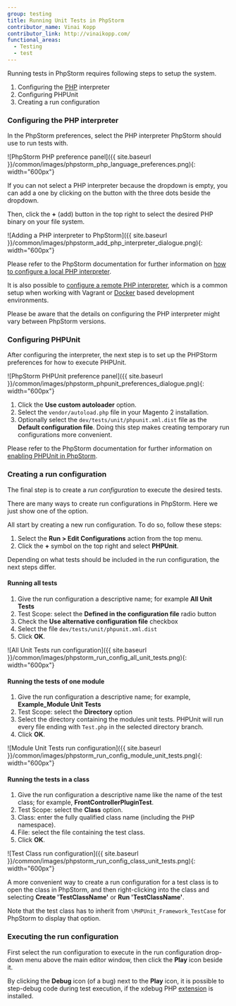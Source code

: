 ```yaml
---
group: testing
title: Running Unit Tests in PhpStorm
contributor_name: Vinai Kopp
contributor_link: http://vinaikopp.com/
functional_areas:
  - Testing
  - test
---
```


Running tests in PhpStorm requires following steps to setup the system.

1. Configuring the [PHP](https://glossary.magento.com/php) interpreter
2. Configuring PHPUnit
3. Creating a run configuration

### Configuring the PHP interpreter

In the PhpStorm preferences, select the PHP interpreter PhpStorm should use to run tests with.  

![PhpStorm PHP preference panel]({{ site.baseurl }}/common/images/phpstorm_php_language_preferences.png){: width="600px"}


If you can not select a PHP interpreter because the dropdown is empty, you can add a one by clicking on the button with the three dots beside the dropdown.  

Then, click the **+** (add) button in the top right to select the desired PHP binary on your file system.

![Adding a PHP interpreter to PhpStorm]({{ site.baseurl }}/common/images/phpstorm_add_php_interpreter_dialogue.png){: width="600px"}


Please refer to the PhpStorm documentation for further information on [how to configure a local PHP interpreter](https://www.jetbrains.com/help/phpstorm/2016.1/configuring-local-php-interpreters.html?origin=old_help).

It is also possible to [configure a remote PHP interpreter](https://www.jetbrains.com/help/phpstorm/2016.1/configuring-remote-php-interpreters.html?origin=old_help), which is a common setup when working with Vagrant or [Docker](https://glossary.magento.com/docker) based development environments.

Please be aware that the details on configuring the PHP interpreter might vary between PhpStorm versions.

### Configuring PHPUnit

After configuring the interpreter, the next step is to set up the PHPStorm preferences for how to execute PHPUnit.

![PhpStorm PHPUnit preference panel]({{ site.baseurl }}/common/images/phpstorm_phpunit_preferences_dialogue.png){: width="600px"}


1.	Click the **Use custom autoloader** option.
2.	Select the `vendor/autoload.php` file in your Magento 2 installation.
3.	Optionally select the `dev/tests/unit/phpunit.xml.dist` file as the **Default configuration file**. Doing this step makes creating temporary run configurations more convenient.

Please refer to the PhpStorm documentation for further information on [enabling PHPUnit in PhpStorm](https://www.jetbrains.com/help/phpstorm/2016.1/enabling-phpunit-support.html#useAutoload).

### Creating a run configuration

The final step is to create a *run configuration* to execute the desired tests. 

There are many ways to create run configurations in PhpStorm. Here we just show one of the option.

All start by creating a new run configuration. To do so, follow these steps:

1.	Select the **Run > Edit Configurations** action from the top menu.
2.	Click the **+** symbol on the top right and select **PHPUnit**.

Depending on what tests should be included in the run configuration, the next steps differ.  

#### Running all tests

1.	Give the run configuration a descriptive name; for example **All Unit Tests**
2.	Test Scope: select the **Defined in the configuration file** radio button
3.	Check the **Use alternative configuration file** checkbox
4.	Select the file `dev/tests/unit/phpunit.xml.dist`
5.	Click **OK**.

![All Unit Tests run configuration]({{ site.baseurl }}/common/images/phpstorm_run_config_all_unit_tests.png){: width="600px"}


#### Running the tests of one module

1.	Give the run configuration a descriptive name; for example, **Example_Module Unit Tests**
2.	Test Scope: select the **Directory** option
3.	Select the directory containing the modules unit tests. PHPUnit will run every file ending with `Test.php` in the selected directory branch.
3.	Click **OK**.

![Module Unit Tests run configuration]({{ site.baseurl }}/common/images/phpstorm_run_config_module_unit_tests.png){: width="600px"}


#### Running the tests in a class

1.	Give the run configuration a descriptive name like the name of the test class; for example, **FrontControllerPluginTest**.
2.	Test Scope: select the **Class** option.
3.	Class: enter the fully qualified class name (including the PHP namespace).
4.	File: select the file containing the test class.
5.	Click **OK**.

![Test Class run configuration]({{ site.baseurl }}/common/images/phpstorm_run_config_class_unit_tests.png){: width="600px"}


A more convenient way to create a run configuration for a test class is to open the class in PhpStorm, and then right-clicking into the class and selecting **Create 'TestClassName'** or **Run 'TestClassName'**.  

Note that the test class has to inherit from `\PHPUnit_Framework_TestCase` for PhpStorm to display that option.

### Executing the run configuration

First select the run configuration to execute in the run configuration drop-down menu above the main editor window, then click the **Play** icon beside it.  

By clicking the **Debug** icon (of a bug) next to the **Play** icon, it is possible to step-debug code during test execution, if the xdebug PHP [extension](https://glossary.magento.com/extension) is installed.


